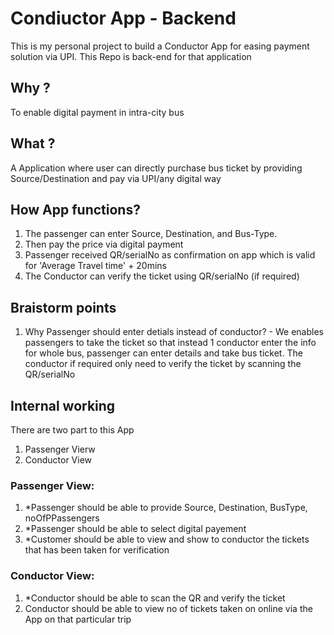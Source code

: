 # Condiuctor App - Backend
This is my personal project to build a Conductor App for easing payment solution via UPI. This Repo is back-end for that application

## Why ?
To enable digital payment in intra-city bus

## What ?
A Application where user can directly purchase bus ticket by providing Source/Destination and pay via UPI/any digital way

## How App functions?
1. The passenger can enter Source, Destination, and Bus-Type. 
2. Then pay the price via digital payment
3. Passenger received QR/serialNo as confirmation on app which is valid for 'Average Travel time' + 20mins
4. The Conductor can verify the ticket using QR/serialNo (if required)

## Braistorm points
1. Why Passenger should enter detials instead of conductor? - We enables passengers to take the ticket so that instead 1 conductor enter the info for whole bus, passenger can enter details and take bus ticket. The conductor if required only need to verify the ticket by scanning the QR/serialNo

## Internal working
There are two part to this App
1. Passenger Vierw
2. Conductor View

### Passenger View:
1. *Passenger should be able to provide Source, Destination, BusType, noOfPPassengers
2. *Passenger should be able to select digital payement
3. *Customer should be able to view and show to conductor the tickets that has been taken for verification

### Conductor View:
1. *Conductor should be able to scan the QR and verify the ticket
2. Conductor should be able to view no of tickets taken on online via the App on that particular trip
